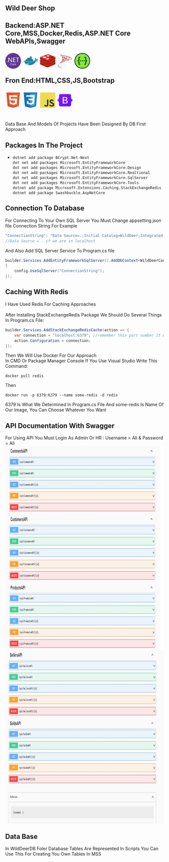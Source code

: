 Wild Deer Shop
-
Backend:ASP.NET Core,MSS,Docker,Redis,ASP.NET Core WebAPIs,Swagger
<br>
<br>
<img align="center" alt="dotnetcore" height="50" width="50" src="https://github.com/devicons/devicon/blob/master/icons/dotnetcore/dotnetcore-original.svg">
<img align="center" alt="Docker" height="50" width="50" src="https://github.com/devicons/devicon/blob/master/icons/docker/docker-original.svg">
<img align="center" alt="Redis" height="50" width="50" src="https://github.com/devicons/devicon/blob/master/icons/redis/redis-original.svg">
<img align="center" alt="MSS" height="50" width="50" src="https://github.com/devicons/devicon/blob/master/icons/microsoftsqlserver/microsoftsqlserver-original.svg">
<img align="center" alt="Swagger" height="50" width="50" src="https://github.com/devicons/devicon/blob/master/icons/swagger/swagger-original.svg">
<br>
<br>
Fron End:HTML,CSS,JS,Bootstrap
<br>
<br>
<img align="center" alt="HTML" height="50" width="50" src="https://github.com/devicons/devicon/blob/master/icons/html5/html5-original.svg">
<img align="center" alt="CSS" height="50" width="50" src="https://github.com/devicons/devicon/blob/master/icons/css3/css3-original.svg">
<img align="center" alt="CSS" height="50" width="50" src="https://github.com/devicons/devicon/blob/master/icons/javascript/javascript-original.svg">
<img align="center" alt="BootStrap" height="50" width="50" src="https://github.com/devicons/devicon/blob/master/icons/bootstrap/bootstrap-original.svg">
<br>
<br>
-
Data Base And Models Of Projects Have Been Designed By DB First Approach
<br>

Packages In The Project
-
-     dotnet add package BCrypt.Net-Next
      dot net add packages Microsoft.EntityFrameworkCore
      dot net add packages Microsoft.EntityFrameworkCore.Design
      dot net add packages Microsoft.EntityFrameworkCore.Realtional
      dot net add packages Microsoft.EntityFrameworkCore.SqlServer
      dot net add packages Microsoft.EntityFrameworkCore.Tools
      dotnet add package Microsoft.Extensions.Caching.StackExchangeRedis
      dotnet add package Swashbuckle.AspNetCore
  
Connection To Database
-
For Connecting To Your Own SQL Server You Must Change appsetting.json file Connection String For Example
```C#
"ConnectionString": "Data Source=.;Initial Catalog=WildDeer;Integrated Security=True;Trust Server Certificate=True"
//Data Source = . if we are in localhost
```
And Also Add SQL Server Service To Program.cs file
```C#
builder.Services.AddEntityFrameworkSqlServer().AddDbContext<WildDeerContext>(config =>
{
    config.UseSqlServer("ConnectionString");
});
```

Caching With Redis
-
I Have Used Redis For Caching Approaches<br>
<br>
After Installing StackExchangeRedis Package We Should Do Several Things In Program.cs File:
<br>
```C#
builder.Services.AddStackExchangeRedisCache(action => {
    var connection = "localhost:6379"; //remember this port number it will be needed later
    action.Configuration = connection;
});
```
Then We Will Use Docker For Our Approach
<br>
In CMD Or Package Manager Console If You Use Visual Studio Write This Command:
```CMD
docker pull redis
```
Then
```CMD
docker run -p 6379:6379 --name some-redis -d redis
```
6379 Is What We Determined In Program.cs File And
some-redis Is Name Of Our Image, You Can Choose Whatever You Want

API Documentation With Swagger
-
For Using API You Must Login As Admin Or HR : Username = Ali & Password = Ali
<br>
<img align="center" alt="BootStrap" height="1200" width="100%" src="https://github.com/Ali-Ahmadii/Wild-Deer-Shop/blob/main/API.jpg">

Data Base
-
In WildDeerDB Foler Database Tables Are Represented In Scripts You Can Use This For Creating You Own Tables In MSS
